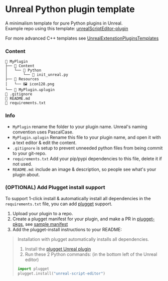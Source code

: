 # Unreal Python plugin template
A minimalism template for pure Python plugins in Unreal.<br>
Example repo using this template: [unrealScriptEditor-plugin](https://github.com/hannesdelbeke/unrealScriptEditor-plugin)

For more advanced C++ templates see [UnrealExtenstionPluginsTemplates](https://github.com/laycnc/UnrealExtenstionPluginsTemplates)

### Content
```
📂 MyPlugin
├── 📂 Content
│   └── 📂 Python
│       └── 📄 init_unreal.py
├── 📂 Resources
│   └── 🖼️ icon128.png
└── 📄 MyPlugin.uplugin
📄 .gitignore
📄 README.md
📄 requirements.txt
```

### Info
- `MyPlugin` rename the folder to your plugin name. Unreal's naming convention uses PascalCase.
- `MyPlugin.uplugin` Rename this file to your plugin name, and open it with a text editor & edit the content.
- `.gitignore` is setup to prevent unneeded python files from being commit to your git-repo.
- `requirements.txt` Add your pip/pypi dependencies to this file, delete it if not used.
- `README.md`: include an image & description, so people see what's your plugin about.

### (OPTIONAL) Add Plugget install support
To support 1-click install & automatically install all dependencies in the `requirements.txt` file, you can add [plugget](https://github.com/hannesdelbeke/plugget) support.
1. Upload your plugin to a repo.
2. Create a plugget manifest for your plugin, and make a PR in [plugget-pkgs](https://github.com/hannesdelbeke/plugget-pkgs), see [sample manifest](https://github.com/hannesdelbeke/plugget-pkgs/blob/main/unreal/unreal-script-editor/latest.json)
3. Add the plugget-install instructions to your README: 

> Installation with plugget automatically installs all dependencies.
> 1. Install the [plugget Unreal plugin](https://github.com/hannesdelbeke/plugget-unreal)
> 2. Run these 2 Python commands: (in the bottom left of the Unreal editor) 
> ```python
> import plugget
> plugget.install("unreal-script-editor")
> ```

